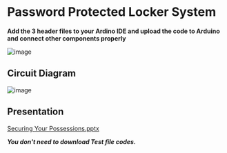 # Password Protected Locker System

**Add the 3 header files to your Ardino IDE and upload the code to Arduino and connect other components properly**

![image](https://github.com/prottoy-bhattacharyya/password-locker-system-with-arduino/assets/83195575/be82b5f1-9f00-4ba6-8c5c-d8f0fdb8cafb)

## Circuit Diagram
![image](https://github.com/prottoy-bhattacharyya/password-locker-system-with-arduino/assets/83195575/96aa2006-581d-4033-99f0-c9745f0c3195)

## Presentation
[Securing Your Possessions.pptx](https://github.com/prottoy-bhattacharyya/password-locker-system-with-arduino/files/15409087/Securing.Your.Possessions.pptx)

***You don't need to download Test file codes.***
